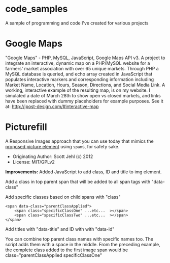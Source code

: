 code_samples
============

A sample of programming and code I've created for various projects

# Google Maps

"Google Maps" - PHP, MySQL, JavaScript, Google Maps API v3. A project to integrate an interactive, dynamic map on a PHP/MySQL website for a farmers' market association with over 65 unique markets. Through PHP a MySQL database is queried, and echo array created in JavaScript that populates interactive markers and corresponding information including Market Name, Location, Hours, Season, Directions, and Social Media Link. A working, interactive example of the resulting map, is on my website. I simulated a date of March 28th to show open vs closed markets, and links have been replaced with dummy placeholders for example purposes. See it at: http://jpost-design.com/#interactive-map


# Picturefill
A Responsive Images approach that you can use today that mimics the [proposed picture element](http://www.w3.org/TR/2013/WD-html-picture-element-20130226/) using `span`s, for safety sake.


* Originating Author: Scott Jehl (c) 2012
* License: MIT/GPLv2

**Improvements:** Added JavaScript to add class, ID and title to img element. 

Add a class in top parent span that will be added to all span tags with "data-class"

Add specific classes based on child spans with "class"

```
<span data-class="parentClassApplied">
    <span class="specificClassOne" ...etc...  ></span>
    <span class="specificClassTwo" ...etc...  ></span>
</span>
```

Add titles with "data-title" and ID with with "data-id" 

You can combine top parent class names with specific names too. The script adds them with a space in the middle. From the preceding example, the complete class added to the first image span would be class="parentClassApplied specificClassOne"